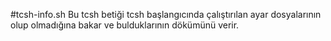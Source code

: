 #tcsh-info.sh
 Bu tcsh  betiği tcsh başlangıcında  çalıştırılan ayar dosyalarının olup olmadığına bakar  ve bulduklarının dökümünü verir.
